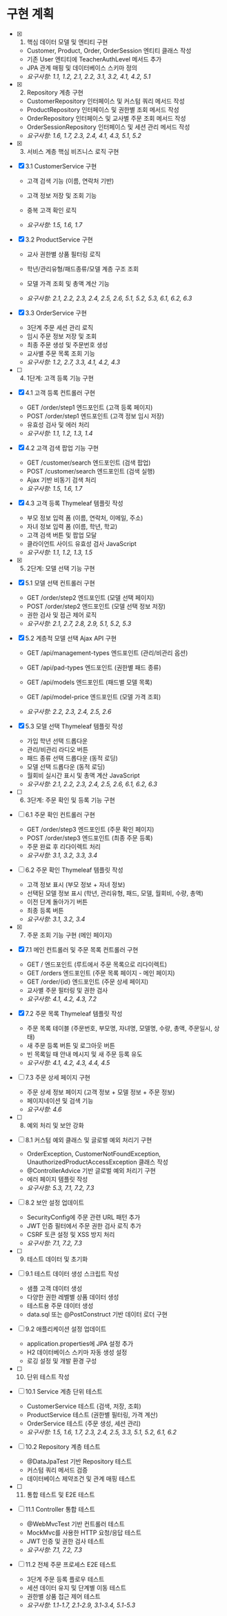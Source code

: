 # 구현 계획

- [x] 1. 핵심 데이터 모델 및 엔티티 구현





  - Customer, Product, Order, OrderSession 엔티티 클래스 작성
  - 기존 User 엔티티에 TeacherAuthLevel 메서드 추가
  - JPA 관계 매핑 및 데이터베이스 스키마 정의
  - _요구사항: 1.1, 1.2, 2.1, 2.2, 3.1, 3.2, 4.1, 4.2, 5.1_

- [x] 2. Repository 계층 구현

  - CustomerRepository 인터페이스 및 커스텀 쿼리 메서드 작성
  - ProductRepository 인터페이스 및 권한별 조회 메서드 작성
  - OrderRepository 인터페이스 및 교사별 주문 조회 메서드 작성
  - OrderSessionRepository 인터페이스 및 세션 관리 메서드 작성
  - _요구사항: 1.6, 1.7, 2.3, 2.4, 4.1, 4.3, 5.1, 5.2_


- [x] 3. 서비스 계층 핵심 비즈니스 로직 구현



- [x] 3.1 CustomerService 구현

  - 고객 검색 기능 (이름, 연락처 기반)
  - 고객 정보 저장 및 조회 기능
  - 중복 고객 확인 로직


  - _요구사항: 1.5, 1.6, 1.7_

- [x] 3.2 ProductService 구현

  - 교사 권한별 상품 필터링 로직


  - 학년/관리유형/패드종류/모델 계층 구조 조회
  - 모델 가격 조회 및 총액 계산 기능
  - _요구사항: 2.1, 2.2, 2.3, 2.4, 2.5, 2.6, 5.1, 5.2, 5.3, 6.1, 6.2, 6.3_

- [x] 3.3 OrderService 구현

  - 3단계 주문 세션 관리 로직
  - 임시 주문 정보 저장 및 조회
  - 최종 주문 생성 및 주문번호 생성
  - 교사별 주문 목록 조회 기능
  - _요구사항: 1.2, 2.7, 3.3, 4.1, 4.2, 4.3_

- [ ] 4. 1단계: 고객 등록 기능 구현
- [x] 4.1 고객 등록 컨트롤러 구현



  - GET /order/step1 엔드포인트 (고객 등록 페이지)
  - POST /order/step1 엔드포인트 (고객 정보 임시 저장)
  - 유효성 검사 및 에러 처리
  - _요구사항: 1.1, 1.2, 1.3, 1.4_

- [x] 4.2 고객 검색 팝업 기능 구현



  - GET /customer/search 엔드포인트 (검색 팝업)
  - POST /customer/search 엔드포인트 (검색 실행)
  - Ajax 기반 비동기 검색 처리
  - _요구사항: 1.5, 1.6, 1.7_

- [x] 4.3 고객 등록 Thymeleaf 템플릿 작성




  - 부모 정보 입력 폼 (이름, 연락처, 이메일, 주소)
  - 자녀 정보 입력 폼 (이름, 학년, 학교)
  - 고객 검색 버튼 및 팝업 모달
  - 클라이언트 사이드 유효성 검사 JavaScript
  - _요구사항: 1.1, 1.2, 1.3, 1.5_

- [x] 5. 2단계: 모델 선택 기능 구현




- [x] 5.1 모델 선택 컨트롤러 구현


  - GET /order/step2 엔드포인트 (모델 선택 페이지)
  - POST /order/step2 엔드포인트 (모델 선택 정보 저장)
  - 권한 검사 및 접근 제어 로직
  - _요구사항: 2.1, 2.7, 2.8, 2.9, 5.1, 5.2, 5.3_



- [x] 5.2 계층적 모델 선택 Ajax API 구현

  - GET /api/management-types 엔드포인트 (관리/비관리 옵션)
  - GET /api/pad-types 엔드포인트 (권한별 패드 종류)
  - GET /api/models 엔드포인트 (패드별 모델 목록)
  - GET /api/model-price 엔드포인트 (모델 가격 조회)

  - _요구사항: 2.2, 2.3, 2.4, 2.5, 2.6_

- [x] 5.3 모델 선택 Thymeleaf 템플릿 작성

  - 가입 학년 선택 드롭다운
  - 관리/비관리 라디오 버튼
  - 패드 종류 선택 드롭다운 (동적 로딩)
  - 모델 선택 드롭다운 (동적 로딩)
  - 월회비 실시간 표시 및 총액 계산 JavaScript
  - _요구사항: 2.1, 2.2, 2.3, 2.4, 2.5, 2.6, 6.1, 6.2, 6.3_

- [ ] 6. 3단계: 주문 확인 및 등록 기능 구현
- [ ] 6.1 주문 확인 컨트롤러 구현
  - GET /order/step3 엔드포인트 (주문 확인 페이지)
  - POST /order/step3 엔드포인트 (최종 주문 등록)
  - 주문 완료 후 리다이렉트 처리
  - _요구사항: 3.1, 3.2, 3.3, 3.4_

- [ ] 6.2 주문 확인 Thymeleaf 템플릿 작성
  - 고객 정보 표시 (부모 정보 + 자녀 정보)
  - 선택된 모델 정보 표시 (학년, 관리유형, 패드, 모델, 월회비, 수량, 총액)
  - 이전 단계 돌아가기 버튼
  - 최종 등록 버튼
  - _요구사항: 3.1, 3.2, 3.4_

- [x] 7. 주문 조회 기능 구현 (메인 페이지)
- [x] 7.1 메인 컨트롤러 및 주문 목록 컨트롤러 구현
  - GET / 엔드포인트 (루트에서 주문 목록으로 리다이렉트)
  - GET /orders 엔드포인트 (주문 목록 페이지 - 메인 페이지)
  - GET /order/{id} 엔드포인트 (주문 상세 페이지)
  - 교사별 주문 필터링 및 권한 검사
  - _요구사항: 4.1, 4.2, 4.3, 7.2_

- [x] 7.2 주문 목록 Thymeleaf 템플릿 작성
  - 주문 목록 테이블 (주문번호, 부모명, 자녀명, 모델명, 수량, 총액, 주문일시, 상태)
  - 새 주문 등록 버튼 및 로그아웃 버튼
  - 빈 목록일 때 안내 메시지 및 새 주문 등록 유도
  - _요구사항: 4.1, 4.2, 4.3, 4.4, 4.5_

- [ ] 7.3 주문 상세 페이지 구현
  - 주문 상세 정보 페이지 (고객 정보 + 모델 정보 + 주문 정보)
  - 페이지네이션 및 검색 기능
  - _요구사항: 4.6_

- [ ] 8. 예외 처리 및 보안 강화
- [ ] 8.1 커스텀 예외 클래스 및 글로벌 예외 처리기 구현
  - OrderException, CustomerNotFoundException, UnauthorizedProductAccessException 클래스 작성
  - @ControllerAdvice 기반 글로벌 예외 처리기 구현
  - 에러 페이지 템플릿 작성
  - _요구사항: 5.3, 7.1, 7.2, 7.3_

- [ ] 8.2 보안 설정 업데이트
  - SecurityConfig에 주문 관련 URL 패턴 추가
  - JWT 인증 필터에서 주문 권한 검사 로직 추가
  - CSRF 토큰 설정 및 XSS 방지 처리
  - _요구사항: 7.1, 7.2, 7.3_

- [ ] 9. 테스트 데이터 및 초기화
- [ ] 9.1 테스트 데이터 생성 스크립트 작성
  - 샘플 고객 데이터 생성
  - 다양한 권한 레벨별 상품 데이터 생성
  - 테스트용 주문 데이터 생성
  - data.sql 또는 @PostConstruct 기반 데이터 로더 구현

- [ ] 9.2 애플리케이션 설정 업데이트
  - application.properties에 JPA 설정 추가
  - H2 데이터베이스 스키마 자동 생성 설정
  - 로깅 설정 및 개발 환경 구성

- [ ] 10. 단위 테스트 작성
- [ ] 10.1 Service 계층 단위 테스트
  - CustomerService 테스트 (검색, 저장, 조회)
  - ProductService 테스트 (권한별 필터링, 가격 계산)
  - OrderService 테스트 (주문 생성, 세션 관리)
  - _요구사항: 1.5, 1.6, 1.7, 2.3, 2.4, 2.5, 3.3, 5.1, 5.2, 6.1, 6.2_

- [ ] 10.2 Repository 계층 테스트
  - @DataJpaTest 기반 Repository 테스트
  - 커스텀 쿼리 메서드 검증
  - 데이터베이스 제약조건 및 관계 매핑 테스트

- [ ] 11. 통합 테스트 및 E2E 테스트
- [ ] 11.1 Controller 통합 테스트
  - @WebMvcTest 기반 컨트롤러 테스트
  - MockMvc를 사용한 HTTP 요청/응답 테스트
  - JWT 인증 및 권한 검사 테스트
  - _요구사항: 7.1, 7.2, 7.3_

- [ ] 11.2 전체 주문 프로세스 E2E 테스트
  - 3단계 주문 등록 플로우 테스트
  - 세션 데이터 유지 및 단계별 이동 테스트
  - 권한별 상품 접근 제어 테스트
  - _요구사항: 1.1-1.7, 2.1-2.9, 3.1-3.4, 5.1-5.3_